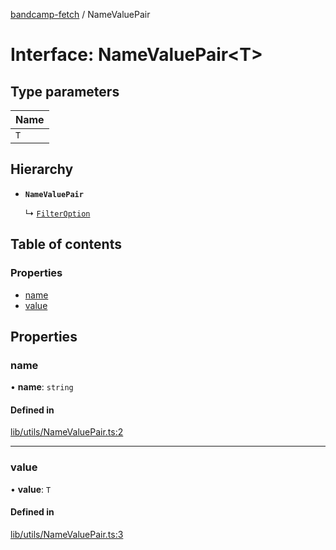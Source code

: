 [bandcamp-fetch](../README.md) / NameValuePair

# Interface: NameValuePair<T\>

## Type parameters

| Name |
| :------ |
| `T` |

## Hierarchy

- **`NameValuePair`**

  ↳ [`FilterOption`](ReleasesByTag.FilterOption.md)

## Table of contents

### Properties

- [name](NameValuePair.md#name)
- [value](NameValuePair.md#value)

## Properties

### name

• **name**: `string`

#### Defined in

[lib/utils/NameValuePair.ts:2](https://github.com/patrickkfkan/bandcamp-fetch/blob/7bb1899/src/lib/utils/NameValuePair.ts#L2)

___

### value

• **value**: `T`

#### Defined in

[lib/utils/NameValuePair.ts:3](https://github.com/patrickkfkan/bandcamp-fetch/blob/7bb1899/src/lib/utils/NameValuePair.ts#L3)

